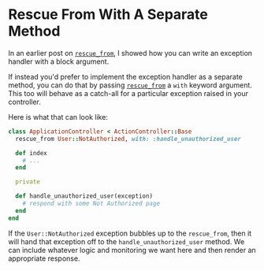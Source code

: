 # Rescue From With A Separate Method

In an earlier post on [`rescue_from`](rescue_from.md), I showed how you can
write an exception handler with a block argument.

If instead you'd prefer to implement the exception handler as a separate
method, you can do that by passing
[`rescue_from`](http://api.rubyonrails.org/classes/ActiveSupport/Rescuable/ClassMethods.html)
a `with` keyword argument. This too will behave as a catch-all for a particular
exception raised in your controller.

Here is what that can look like:

```ruby
class ApplicationController < ActionController::Base
  rescue_from User::NotAuthorized, with: :handle_unauthorized_user

  def index
    # ...
  end

  private

  def handle_unauthorized_user(exception)
    # respond with some Not Authorized page
  end
end
```

If the `User::NotAuthorized` exception bubbles up to the `rescue_from`, then it
will hand that exception off to the `handle_unauthorized_user` method. We can
include whatever logic and monitoring we want here and then render an
appropriate response.
